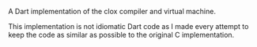 A Dart implementation of the clox compiler and virtual machine.

This implementation is not idiomatic Dart code as I made every attempt to keep the code as similar as possible to the original C implementation.